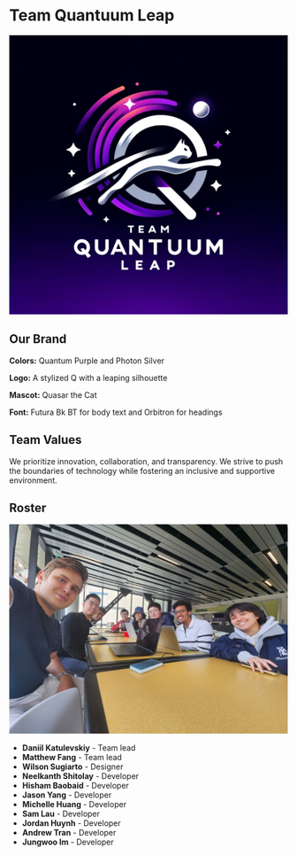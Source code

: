 # Team Quantuum Leap

![Image](./branding/quantleap-logo.webp)

## Our Brand

**Colors:** Quantum Purple and Photon Silver

**Logo:** A stylized Q with a leaping silhouette

**Mascot:** Quasar the Cat

**Font:** Futura Bk BT for body text and Orbitron for headings

## Team Values

We prioritize innovation, collaboration, and transparency. We strive to push the boundaries of technology while fostering an inclusive and supportive environment.

## Roster

![Image](./photo_2024-04-14_15-24-04.jpg)

- **Daniil Katulevskiy** - Team lead
- **Matthew Fang** - Team lead
- **Wilson Sugiarto** - Designer
- **Neelkanth Shitolay** - Developer
- **Hisham Baobaid** - Developer
- **Jason Yang** - Developer
- **Michelle Huang** - Developer
- **Sam Lau** - Developer
- **Jordan Huynh** - Developer
- **Andrew Tran** - Developer
- **Jungwoo Im** - Developer
